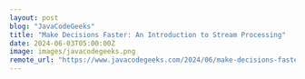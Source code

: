 ```yaml
---
layout: post
blog: "JavaCodeGeeks"
title: "Make Decisions Faster: An Introduction to Stream Processing"
date: 2024-06-03T05:00:00Z
image: images/javacodegeeks.png
remote_url: "https://www.javacodegeeks.com/2024/06/make-decisions-faster-an-introduction-to-stream-processing.html"
---
```

